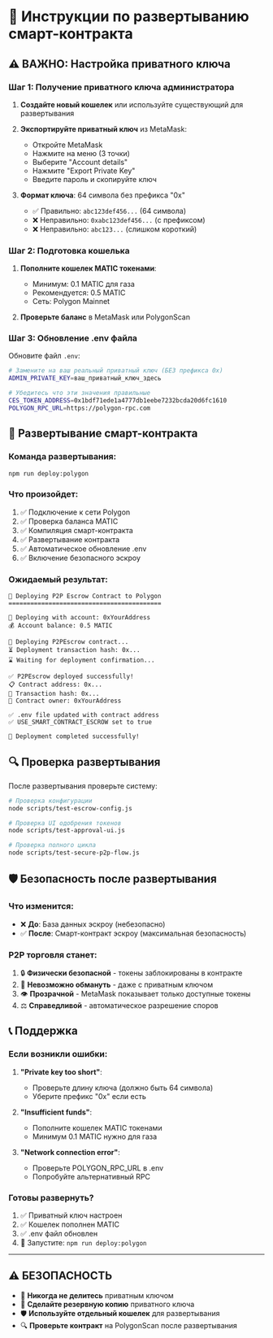 # 🚀 Инструкции по развертыванию смарт-контракта

## ⚠️ ВАЖНО: Настройка приватного ключа

### Шаг 1: Получение приватного ключа администратора

1. **Создайте новый кошелек** или используйте существующий для развертывания
2. **Экспортируйте приватный ключ** из MetaMask:
   - Откройте MetaMask
   - Нажмите на меню (3 точки)
   - Выберите "Account details"
   - Нажмите "Export Private Key"
   - Введите пароль и скопируйте ключ

3. **Формат ключа**: 64 символа без префикса "0x"
   - ✅ Правильно: `abc123def456...` (64 символа)
   - ❌ Неправильно: `0xabc123def456...` (с префиксом)
   - ❌ Неправильно: `abc123...` (слишком короткий)

### Шаг 2: Подготовка кошелька

1. **Пополните кошелек MATIC токенами**:
   - Минимум: 0.1 MATIC для газа
   - Рекомендуется: 0.5 MATIC
   - Сеть: Polygon Mainnet

2. **Проверьте баланс** в MetaMask или PolygonScan

### Шаг 3: Обновление .env файла

Обновите файл `.env`:

```bash
# Замените на ваш реальный приватный ключ (БЕЗ префикса 0x)
ADMIN_PRIVATE_KEY=ваш_приватный_ключ_здесь

# Убедитесь что эти значения правильные
CES_TOKEN_ADDRESS=0x1bdf71ede1a4777db1eebe7232bcda20d6fc1610
POLYGON_RPC_URL=https://polygon-rpc.com
```

## 🚀 Развертывание смарт-контракта

### Команда развертывания:
```bash
npm run deploy:polygon
```

### Что произойдет:
1. ✅ Подключение к сети Polygon
2. ✅ Проверка баланса MATIC
3. ✅ Компиляция смарт-контракта
4. ✅ Развертывание контракта
5. ✅ Автоматическое обновление .env
6. ✅ Включение безопасного эскроу

### Ожидаемый результат:
```
🔐 Deploying P2P Escrow Contract to Polygon
==========================================

🚀 Deploying with account: 0xYourAddress
💰 Account balance: 0.5 MATIC

📡 Deploying P2PEscrow contract...
⏳ Deployment transaction hash: 0x...
⌛ Waiting for deployment confirmation...

✅ P2PEscrow deployed successfully!
📋 Contract address: 0x...
🔗 Transaction hash: 0x...
👑 Contract owner: 0xYourAddress

✅ .env file updated with contract address
✅ USE_SMART_CONTRACT_ESCROW set to true

🎉 Deployment completed successfully!
```

## 🔍 Проверка развертывания

После развертывания проверьте систему:

```bash
# Проверка конфигурации
node scripts/test-escrow-config.js

# Проверка UI одобрения токенов
node scripts/test-approval-ui.js

# Проверка полного цикла
node scripts/test-secure-p2p-flow.js
```

## 🛡️ Безопасность после развертывания

### Что изменится:
- ❌ **До**: База данных эскроу (небезопасно)
- ✅ **После**: Смарт-контракт эскроу (максимальная безопасность)

### P2P торговля станет:
1. 🔒 **Физически безопасной** - токены заблокированы в контракте
2. 🚫 **Невозможно обмануть** - даже с приватным ключом
3. 👁️ **Прозрачной** - MetaMask показывает только доступные токены
4. ⚖️ **Справедливой** - автоматическое разрешение споров

## 📞 Поддержка

### Если возникли ошибки:

1. **"Private key too short"**:
   - Проверьте длину ключа (должно быть 64 символа)
   - Уберите префикс "0x" если есть

2. **"Insufficient funds"**:
   - Пополните кошелек MATIC токенами
   - Минимум 0.1 MATIC нужно для газа

3. **"Network connection error"**:
   - Проверьте POLYGON_RPC_URL в .env
   - Попробуйте альтернативный RPC

### Готовы развернуть?

1. ✅ Приватный ключ настроен
2. ✅ Кошелек пополнен MATIC
3. ✅ .env файл обновлен
4. 🚀 Запустите: `npm run deploy:polygon`

---

## ⚠️ БЕЗОПАСНОСТЬ

- 🔐 **Никогда не делитесь** приватным ключом
- 💾 **Сделайте резервную копию** приватного ключа
- 🛡️ **Используйте отдельный кошелек** для развертывания
- 🔍 **Проверьте контракт** на PolygonScan после развертывания